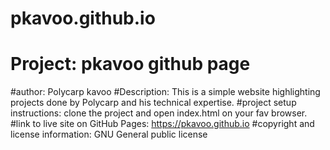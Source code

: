 # pkavoo.github.io
# Project: pkavoo github page
#author: Polycarp kavoo
#Description: This is a simple website highlighting projects done by Polycarp and his technical expertise.
#project setup instructions: clone the project and open index.html on your fav browser.
#link to live site on GitHub Pages: https://pkavoo.github.io
#copyright and license information: GNU General public license
